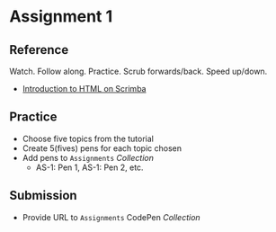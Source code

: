 # Assignment 1

## Reference
Watch. Follow along. Practice. Scrub forwards/back. Speed up/down. 

* [Introduction to HTML on Scrimba](https://scrimba.com/g/ghtml)

## Practice
* Choose five topics from the tutorial
* Create 5(fives) pens for each topic chosen
* Add pens to `Assignments` _Collection_
  * AS-1: Pen 1, AS-1: Pen 2, etc.

## Submission
* Provide URL to  `Assignments` CodePen _Collection_
